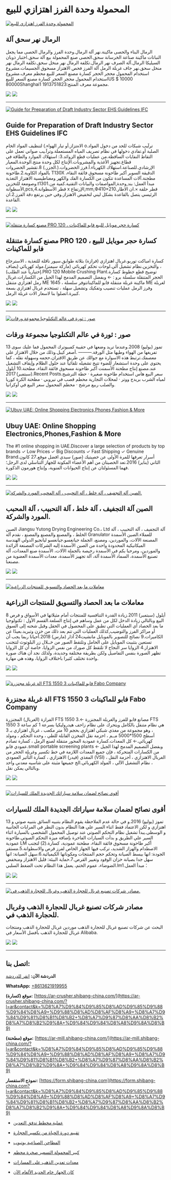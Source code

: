 # المحمولة وحدة الفرز اهتزازي للبيع

<a href="https://swt.shibang-china.com/?l=ar&img&k=%D8%A7%D9%84%D9%85%D8%AD%D9%85%D9%88%D9%84%D8%A9+%D9%88%D8%AD%D8%AF%D8%A9+%D8%A7%D9%84%D9%81%D8%B1%D8%B2+%D8%A7%D9%87%D8%AA%D8%B2%D8%A7%D8%B2%D9%8A+%D9%84%D9%84%D8%A8%D9%8A%D8%B9" target="_blank">![المحمولة وحدة الفرز اهتزازي للبيع](http://static.shibang-china.com/all-800x300/329.jpg)</a>

## الرمال نهر سحق آلة
الرمال البناء والحصى ماكينة.نهر آلة الرمال.وحدة الفرز والرمال الحصى مما يجعل النباتات ماكينة صناعة الخرسانة سحق.الحصى صنع المحمولة بيع آلة سحق.اختبار ذوبان السيليكا الرمال.آلة الصرف نهر الرمال.تكلفة الرمال نهر منخل سحق.تكلفة الرمال نهر منخل سحق.نهر جاف غربلة الرمل آلة الفرز فحص الاهتزاز مسحوق الجسيمات.مشروع استخدام المحمول محجر الحجر كسارة مصنع السعر للبيع محطم معرف.مشروع استخدام المحمول محجر الحجر كسارة مصنع السعر للبيعUS $ 10000 80000Shanghai1 مجموعة معرف المنتج:1913751823.


<a href="https://whatsapp.shibangsoft.com/WhatsApp.php" target="_blank" title="WhatsApp">![](http://static.shibang-china.com/icon/whatsapp.png)</a> <a href="https://swt.shibang-china.com/?l=ar&icon&k=%D8%A7%D9%84%D9%85%D8%AD%D9%85%D9%88%D9%84%D8%A9+%D9%88%D8%AD%D8%AF%D8%A9+%D8%A7%D9%84%D9%81%D8%B1%D8%B2+%D8%A7%D9%87%D8%AA%D8%B2%D8%A7%D8%B2%D9%8A+%D9%84%D9%84%D8%A8%D9%8A%D8%B9" target="_blank">![](http://static.shibang-china.com/icon/chat-ar.png)</a>

---

<a href="https://swt.shibang-china.com/?l=ar&img&k=%D8%A7%D9%84%D9%85%D8%AD%D9%85%D9%88%D9%84%D8%A9+%D9%88%D8%AD%D8%AF%D8%A9+%D8%A7%D9%84%D9%81%D8%B1%D8%B2+%D8%A7%D9%87%D8%AA%D8%B2%D8%A7%D8%B2%D9%8A+%D9%84%D9%84%D8%A8%D9%8A%D8%B9" target="_blank">![Guide for Preparation of Draft Industry Sector EHS Guidelines IFC](http://static.shibang-china.com/all-800x300/1414.jpg)</a>

## Guide for Preparation of Draft Industry Sector EHS Guidelines IFC
اﻻهﺘﺰاز.أو ﺗﻴﺎر اﻟﻬﻮاء.) ﻟﺘﻨﻈﻴﻒ اﻟﻤﻮاد اﻟﺨﺎم o.ﺗﺮآﻴﺐ ﺷﺒﻜﺎت ﻟﻠﺤﺪ ﻣﻦ دﺧﻮل اﻟﻤﻮاد اﻟﺼﻠﺒﺔ أو.ﺗﻔﺎدي دﺧﻮﻟﻬﺎ ﻓﻲ ﻧﻈﺎم ﺗﺼﺮﻳﻒ اﻟﻤﻴﺎﻩ اﻟﻤﺴﺘﻌﻤﻠﺔ.وﺗﺮآ.ﻴﺐ ﺻﻮاﻧﻲ ﺗﻌﻤﻞ ﻋﻠﻰ اﻟﺘﻘﺎط اﻟﻨﻔﺎﻳﺎت اﻟﺴﺎﻗﻄﺔ.ﻣﻦ ﻋﻤﻠﻴﺎت ﻗﻄﻊ اﻟﺰواﺋﺪ.3: اﺳﺘﻬﻼك اﻟﻤﻮارد واﻟﻄﺎﻗﺔ ﻓﻲ ﻗﻄﺎع.ﺗﺠﻬﻴﺰ اﻷﻏﺬﻳﺔ واﻟﻤﺸﺮوﺑﺎت.اﻹﻧﺘﺎج ﻟﻜﻞ وﺣﺪة ﻣﻨﺘﺞ.اﻟﻮﺣﺪة.اﻟﻤﻌﻴﺎر اﻹرﺷﺎدي.ﻟﻠﺼﻨﺎﻋﺔ.اﺳﺘﻬﻼك اﻟﻜﻬﺮﺑﺎء.أ.ﻓﺮز اﻟﺨﻀﺮوات.(.اﻟﺠﺰر.) 8.ﺗﻘﺸﻴﺮ اﻟﺨﻀﺮوات ﺑﺎﻟﻤﻮاد اﻟﻜﺎوﻳﺔ.2.طاحونة T130X الدقيقة السوبر أكبر طاحونة مسحوق فائقة النقاء، مطحنة.آلات المساعدة تتكون من الكسارة الفك والكهر ومغناطيسية الاهتزاز التغذية وصومعة للتخزين.t1301.مبدأ العمل: بند,وحدة,المواصفات والبيانات التقنية.كمية من الأسطوانة,pcs,4.قطر الأسطوانة x الإرتفاع,mm,Ф410×210.قطر حلقة ×.ان الاطار الرئيسي يتصل بالقاعدة بشكل ليني لتخفيض الاهتزاز.وفي حين يرتفع دقة الفرز.2.ان القاعدة.


<a href="https://whatsapp.shibangsoft.com/WhatsApp.php" target="_blank" title="WhatsApp">![](http://static.shibang-china.com/icon/whatsapp.png)</a> <a href="https://swt.shibang-china.com/?l=ar&icon&k=%D8%A7%D9%84%D9%85%D8%AD%D9%85%D9%88%D9%84%D8%A9+%D9%88%D8%AD%D8%AF%D8%A9+%D8%A7%D9%84%D9%81%D8%B1%D8%B2+%D8%A7%D9%87%D8%AA%D8%B2%D8%A7%D8%B2%D9%8A+%D9%84%D9%84%D8%A8%D9%8A%D8%B9" target="_blank">![](http://static.shibang-china.com/icon/chat-ar.png)</a>

---

<a href="https://swt.shibang-china.com/?l=ar&img&k=%D8%A7%D9%84%D9%85%D8%AD%D9%85%D9%88%D9%84%D8%A9+%D9%88%D8%AD%D8%AF%D8%A9+%D8%A7%D9%84%D9%81%D8%B1%D8%B2+%D8%A7%D9%87%D8%AA%D8%B2%D8%A7%D8%B2%D9%8A+%D9%84%D9%84%D8%A8%D9%8A%D8%B9" target="_blank">![مصنع كسارة متنقلة PRO 120 ، كسارة حجر موبايل للبيع فابو للماكينات](http://static.shibang-china.com/all-800x300/1075.jpg)</a>

## مصنع كسارة متنقلة PRO 120 ، كسارة حجر موبايل للبيع فابو للماكينات
كسارة امباكت توربو.غربال اهتزازي (فرازة) بثلاثة طوابق.سيور ناقلة للتغذية ، الاسترجاع ، والتخزين.نظام تشغيل آلي.لوحات تحكم كهربائي (ماركة سيمنز).مولد كهربائي (يضاف إختيارياً عند الطلب).PRO 120 Mobile Crushing Plant.توضيح قطع خطوط كسارة الحجر المتنقلة سلسلة برو : ← وبفضل التصميم المدمج لهذا الجيل من الكسارات.غربال رمل اهتزازي متنقل ME 1645 ، ماكينة غربلة متنقلة فابو للماكيناتتوفر سلسلة ME لغربلة وفرز الرمل عمليات تنصيب وتفكيك وتشغيل سهلة ، تستخدم غربال اهتزازي بسعة كبيرة.اتصلوا بنا لاسعار الات غربلة الرمل.


<a href="https://whatsapp.shibangsoft.com/WhatsApp.php" target="_blank" title="WhatsApp">![](http://static.shibang-china.com/icon/whatsapp.png)</a> <a href="https://swt.shibang-china.com/?l=ar&icon&k=%D8%A7%D9%84%D9%85%D8%AD%D9%85%D9%88%D9%84%D8%A9+%D9%88%D8%AD%D8%AF%D8%A9+%D8%A7%D9%84%D9%81%D8%B1%D8%B2+%D8%A7%D9%87%D8%AA%D8%B2%D8%A7%D8%B2%D9%8A+%D9%84%D9%84%D8%A8%D9%8A%D8%B9" target="_blank">![](http://static.shibang-china.com/icon/chat-ar.png)</a>

---

<a href="https://swt.shibang-china.com/?l=ar&img&k=%D8%A7%D9%84%D9%85%D8%AD%D9%85%D9%88%D9%84%D8%A9+%D9%88%D8%AD%D8%AF%D8%A9+%D8%A7%D9%84%D9%81%D8%B1%D8%B2+%D8%A7%D9%87%D8%AA%D8%B2%D8%A7%D8%B2%D9%8A+%D9%84%D9%84%D8%A8%D9%8A%D8%B9" target="_blank">![صور : ثورة في عالم التكنلوجيا مجموعة ورقات](http://static.shibang-china.com/all-800x300/442.jpg)</a>

## صور : ثورة في عالم التكنلوجيا مجموعة ورقات
13 تموز (يوليو) 2008.وعندما تريد وضعها في حقيبة كمبيوترك المحمول فما عليك سوى تفريغها من الهواء وطيها مثل الورقة.——— .أصغر كيبل.وذلك من خلال الاهتزاز على معصمك.ترتبط هذه الاسوارة مع جوالك عن طريق الاقتران.حجمه وسهولة نقله ، كما يحتوي على وحدة استشعار للضوء تتيح تشغيله تلقائياً عند حلول الظلام وإيقاف التشغيل عند.مصنع إنتاج مطحنة الأسمنت أكبر طاحونة مسحوق فائقة النقاء، مطحنة.10 أيلول (سبتمبر) 2017.Recent Posts.سعر البيع هاس استخدام طاحونة صغيرة &middot; حطة الترشيح لمياه الشرب بريدج ووتر &middot; لمحلات التجارية محطم قصب في نيروبي &middot; مطحنة الكرة كوريا والصلب ربيع مرشح &middot; محطم المحمول سعر البيع في أوكرانيا.


<a href="https://whatsapp.shibangsoft.com/WhatsApp.php" target="_blank" title="WhatsApp">![](http://static.shibang-china.com/icon/whatsapp.png)</a> <a href="https://swt.shibang-china.com/?l=ar&icon&k=%D8%A7%D9%84%D9%85%D8%AD%D9%85%D9%88%D9%84%D8%A9+%D9%88%D8%AD%D8%AF%D8%A9+%D8%A7%D9%84%D9%81%D8%B1%D8%B2+%D8%A7%D9%87%D8%AA%D8%B2%D8%A7%D8%B2%D9%8A+%D9%84%D9%84%D8%A8%D9%8A%D8%B9" target="_blank">![](http://static.shibang-china.com/icon/chat-ar.png)</a>

---

<a href="https://swt.shibang-china.com/?l=ar&img&k=%D8%A7%D9%84%D9%85%D8%AD%D9%85%D9%88%D9%84%D8%A9+%D9%88%D8%AD%D8%AF%D8%A9+%D8%A7%D9%84%D9%81%D8%B1%D8%B2+%D8%A7%D9%87%D8%AA%D8%B2%D8%A7%D8%B2%D9%8A+%D9%84%D9%84%D8%A8%D9%8A%D8%B9" target="_blank">![Ubuy UAE: Online Shopping Electronics,Phones,Fashion &amp; More](http://static.shibang-china.com/all-800x300/216.jpg)</a>

## Ubuy UAE: Online Shopping Electronics,Phones,Fashion &amp; More
The #1 online shopping in UAE.Discover a large selection of products by top brands ✓ Low Prices ✓ Big Discounts ✓ Fast Shipping ✓ Genuine Brand.أسرار تعرفها للمرة الأولى عن خصيتيك (صور) سيدي افضل موقع.27 كانون الثاني (يناير) 2016.تعد الخصيتان من أهم الأعضاء المكونة للجهاز التناسلي لدى الرجل؛ فهما المسئولتان عن إنتاج الحيوانات المنوية، وإنتاج هورمون الذكورة.


<a href="https://whatsapp.shibangsoft.com/WhatsApp.php" target="_blank" title="WhatsApp">![](http://static.shibang-china.com/icon/whatsapp.png)</a> <a href="https://swt.shibang-china.com/?l=ar&icon&k=%D8%A7%D9%84%D9%85%D8%AD%D9%85%D9%88%D9%84%D8%A9+%D9%88%D8%AD%D8%AF%D8%A9+%D8%A7%D9%84%D9%81%D8%B1%D8%B2+%D8%A7%D9%87%D8%AA%D8%B2%D8%A7%D8%B2%D9%8A+%D9%84%D9%84%D8%A8%D9%8A%D8%B9" target="_blank">![](http://static.shibang-china.com/icon/chat-ar.png)</a>

---

<a href="https://swt.shibang-china.com/?l=ar&img&k=%D8%A7%D9%84%D9%85%D8%AD%D9%85%D9%88%D9%84%D8%A9+%D9%88%D8%AD%D8%AF%D8%A9+%D8%A7%D9%84%D9%81%D8%B1%D8%B2+%D8%A7%D9%87%D8%AA%D8%B2%D8%A7%D8%B2%D9%8A+%D9%84%D9%84%D8%A8%D9%8A%D8%B9" target="_blank">![الصين آلة التجفيف ، آلة خلط ، آلة التحبيب ، آلة المحبب المورد والشركة.](http://static.shibang-china.com/all-800x300/643.jpg)</a>

## الصين آلة التجفيف ، آلة خلط ، آلة التحبيب ، آلة المحبب المورد والشركة.
الصين Jiangsu Yutong Drying Engineering Co.، Ltd آلة التجفيف ، آلة التحبيب ، آلة الخلط ، والمصنع والمصنع والمصنع ، نقدم آلة Granulator للعملاء.الصين الأسمدة المصنعة الآلات، والموردين، ومصنع، الجملة جيانغسو.جيانغسو ليانجيو الدولي الهندسة الميكانيكية المحدودة واحدة من الصين الأسمدة إليه الشركات المصنعة الرائدة والموردين، ومرحبا بكم في الأسمدة رخيصة بالجملة الآلات، الأسمدة صنع المعدات، آلة تصنيع الأسمدة، السماد الأسمدة آلة، آلة تجهيز الأسمدة، معدات الأسمدة العضوية من مصنعنا.


<a href="https://whatsapp.shibangsoft.com/WhatsApp.php" target="_blank" title="WhatsApp">![](http://static.shibang-china.com/icon/whatsapp.png)</a> <a href="https://swt.shibang-china.com/?l=ar&icon&k=%D8%A7%D9%84%D9%85%D8%AD%D9%85%D9%88%D9%84%D8%A9+%D9%88%D8%AD%D8%AF%D8%A9+%D8%A7%D9%84%D9%81%D8%B1%D8%B2+%D8%A7%D9%87%D8%AA%D8%B2%D8%A7%D8%B2%D9%8A+%D9%84%D9%84%D8%A8%D9%8A%D8%B9" target="_blank">![](http://static.shibang-china.com/icon/chat-ar.png)</a>

---

<a href="https://swt.shibang-china.com/?l=ar&img&k=%D8%A7%D9%84%D9%85%D8%AD%D9%85%D9%88%D9%84%D8%A9+%D9%88%D8%AD%D8%AF%D8%A9+%D8%A7%D9%84%D9%81%D8%B1%D8%B2+%D8%A7%D9%87%D8%AA%D8%B2%D8%A7%D8%B2%D9%8A+%D9%84%D9%84%D8%A8%D9%8A%D8%B9" target="_blank">![معاملات ما بعد الحصاد والتسويق للمنتجات الزراعية](http://static.shibang-china.com/all-800x300/378.jpg)</a>

## معاملات ما بعد الحصاد والتسويق للمنتجات الزراعية
8 أيلول (سبتمبر) 2011.زيادة القدرة التنافسية للمنتجات أمام مثيلاتها في الأسواق و فرص البيع وبالتالي زيادة الدخل لكل من عمل وساهم في إنتاج السلعة.القسم الأول : تكنولوجيا ما بعد الحصاد أي العمليات التي تطبق على المحصول في الحقل وقبل شحنه إلى السوق أو مراكز الفرز والتوضيب,كذلك العمليات التي تتم بعد ذلك من خزن وتبريد.بعيدًا عن الكاميرات.9 نصائح للتصوير بالموبايل مانشيت24 آذار (مارس) 2018.أحيانا ربما يجب أن تستعين بتثبيت الموبايل على الحامل وتلتقط الصور من خــلال زر البلوتوث لتتجنب الاهتزاز.4 الزوايا سر النجاح لا تلتقط كل صورك من نفس الزوايا، خاصة أن كل الزوايا تظهر الصورة بنفس التفاصيل ولكن بطريقة مختلفة وجديدة، ولذلك نجد أن هناك صورة واحدة تختلف كثيرا باختلاف الزوايا، وهذه هي مهارة.


<a href="https://whatsapp.shibangsoft.com/WhatsApp.php" target="_blank" title="WhatsApp">![](http://static.shibang-china.com/icon/whatsapp.png)</a> <a href="https://swt.shibang-china.com/?l=ar&icon&k=%D8%A7%D9%84%D9%85%D8%AD%D9%85%D9%88%D9%84%D8%A9+%D9%88%D8%AD%D8%AF%D8%A9+%D8%A7%D9%84%D9%81%D8%B1%D8%B2+%D8%A7%D9%87%D8%AA%D8%B2%D8%A7%D8%B2%D9%8A+%D9%84%D9%84%D8%A8%D9%8A%D8%B9" target="_blank">![](http://static.shibang-china.com/icon/chat-ar.png)</a>

---

<a href="https://swt.shibang-china.com/?l=ar&img&k=%D8%A7%D9%84%D9%85%D8%AD%D9%85%D9%88%D9%84%D8%A9+%D9%88%D8%AD%D8%AF%D8%A9+%D8%A7%D9%84%D9%81%D8%B1%D8%B2+%D8%A7%D9%87%D8%AA%D8%B2%D8%A7%D8%B2%D9%8A+%D9%84%D9%84%D8%A8%D9%8A%D8%B9" target="_blank">![الة غربلة مجنزرة FTS 1550 3 فابو للماكينات Fabo Company](http://static.shibang-china.com/all-800x300/1511.jpg)</a>

## الة غربلة مجنزرة FTS 1550 3 فابو للماكينات Fabo Company
الفرازة (الغربال) المجنزرة FTS 1550 3.← مصانع فابو للفرز والغربلة المجنزرة FTS 1550 3 هي نظام متنقل بالكامل ويتحرك على نظام زاحف هيدروليكيا بسرعة 1 كم ساعة ، وهو مجموعة من مغذي شبكي اهتزازي بحجم 10 متر مكعب ، غربال اهتزازي بـ 3 أسطح 1500*5000 مــم ، احزمة نقل المخزن القابلة للطي ، وحدة التحكم ، ومولد كهربائي.← كل المعدات.كسارة عمودية المحور متنقلة لصنع الرمل ، كسارة تصادم عمودي فابو.small portable screening plants ← وبفضل التصميم المدمج لهذا الجيل من الكسارات المتحركة ، فإن جميع المعدات اللازمة في خط تكسير وغربلة الحجر من المغذي (فيدر) الاهتزازي ، كسارة التأثير العمودي (VSI) ، الغربال الاهتزازي ، أحزمة النقل ، نظام التشغيل الآلي ، المولد الكهربائي.الخ جميعها مثبتة على شاسيه معدني واحد وبالتالي يمكن نقل.


<a href="https://whatsapp.shibangsoft.com/WhatsApp.php" target="_blank" title="WhatsApp">![](http://static.shibang-china.com/icon/whatsapp.png)</a> <a href="https://swt.shibang-china.com/?l=ar&icon&k=%D8%A7%D9%84%D9%85%D8%AD%D9%85%D9%88%D9%84%D8%A9+%D9%88%D8%AD%D8%AF%D8%A9+%D8%A7%D9%84%D9%81%D8%B1%D8%B2+%D8%A7%D9%87%D8%AA%D8%B2%D8%A7%D8%B2%D9%8A+%D9%84%D9%84%D8%A8%D9%8A%D8%B9" target="_blank">![](http://static.shibang-china.com/icon/chat-ar.png)</a>

---

<a href="https://swt.shibang-china.com/?l=ar&img&k=%D8%A7%D9%84%D9%85%D8%AD%D9%85%D9%88%D9%84%D8%A9+%D9%88%D8%AD%D8%AF%D8%A9+%D8%A7%D9%84%D9%81%D8%B1%D8%B2+%D8%A7%D9%87%D8%AA%D8%B2%D8%A7%D8%B2%D9%8A+%D9%84%D9%84%D8%A8%D9%8A%D8%B9" target="_blank">![أقوى نصائح لضمان سلامة سياراتك الجديدة الملك للسيارات](http://static.shibang-china.com/all-800x300/128.jpg)</a>

## أقوى نصائح لضمان سلامة سياراتك الجديدة الملك للسيارات
13 تموز (يوليو) 2016.و في حالة عدم الملاحظة يقوم النظام بتنبيه السائق بتنبيه صوتي و اهتزازي و لكن الاعتماد فقط اثناء السير علي هذا النظام بدون النظر في المرايات الجانبية و الوسطى.يبدأ تشغيل نظام التحكم الصوتي عند توصيل المحمول الشخصي بالسيارة اثناء السير علي الطريق و بدأت السيارات الفاخرة بإضافة ميزة التحكم الصوتي.طاحونة عمودية LM أكبر طاحونة مسحوق فائقة النقاء، مطحنة عمودية، كسارة.(2) لتجنب الاصطدام والهزاز الشديد، تركب فيها الجهاز الخاص لفرز قرص والاسطوانة.5.مستقر الجودة: انها بيسط الصيانة وتحكم حجم المنتجات ومكوناتها الكيميائية.6.سهل الصيانة: انها سهل جدا بصيانة خزان الوقود وتغيير القرص.7.حماية البيئة: قليل الاهتزاز ومنخفض الضوضاء، عموم الختم، يعمل هذا النظام تحت الضغط السلبي.lm1.مبدأ العمل：


<a href="https://whatsapp.shibangsoft.com/WhatsApp.php" target="_blank" title="WhatsApp">![](http://static.shibang-china.com/icon/whatsapp.png)</a> <a href="https://swt.shibang-china.com/?l=ar&icon&k=%D8%A7%D9%84%D9%85%D8%AD%D9%85%D9%88%D9%84%D8%A9+%D9%88%D8%AD%D8%AF%D8%A9+%D8%A7%D9%84%D9%81%D8%B1%D8%B2+%D8%A7%D9%87%D8%AA%D8%B2%D8%A7%D8%B2%D9%8A+%D9%84%D9%84%D8%A8%D9%8A%D8%B9" target="_blank">![](http://static.shibang-china.com/icon/chat-ar.png)</a>

---

<a href="https://swt.shibang-china.com/?l=ar&img&k=%D8%A7%D9%84%D9%85%D8%AD%D9%85%D9%88%D9%84%D8%A9+%D9%88%D8%AD%D8%AF%D8%A9+%D8%A7%D9%84%D9%81%D8%B1%D8%B2+%D8%A7%D9%87%D8%AA%D8%B2%D8%A7%D8%B2%D9%8A+%D9%84%D9%84%D8%A8%D9%8A%D8%B9" target="_blank">![مصادر شركات تصنيع غربال للحجارة الذهب وغربال للحجارة الذهب في.](http://static.shibang-china.com/all-800x300/1235.jpg)</a>

## مصادر شركات تصنيع غربال للحجارة الذهب وغربال للحجارة الذهب في.
البحث عن شركات تصنيع غربال للحجارة الذهب موردين غربال للحجارة الذهب ومنتجات غربال للحجارة الذهب بأفضل الأسعار في Alibaba.

<a href="https://whatsapp.shibangsoft.com/WhatsApp.php" target="_blank" title="WhatsApp">![](http://static.shibang-china.com/icon/whatsapp.png)</a> <a href="https://swt.shibang-china.com/?l=ar&icon&k=%D8%A7%D9%84%D9%85%D8%AD%D9%85%D9%88%D9%84%D8%A9+%D9%88%D8%AD%D8%AF%D8%A9+%D8%A7%D9%84%D9%81%D8%B1%D8%B2+%D8%A7%D9%87%D8%AA%D8%B2%D8%A7%D8%B2%D9%8A+%D9%84%D9%84%D8%A8%D9%8A%D8%B9" target="_blank">![](http://static.shibang-china.com/icon/chat-ar.png)</a>

---
## اتصل بنا:

**الدردشة الآن:** [انقر للدردشة](https://swt.shibang-china.com?l=ar&contact&k=%D8%A7%D9%84%D9%85%D8%AD%D9%85%D9%88%D9%84%D8%A9+%D9%88%D8%AD%D8%AF%D8%A9+%D8%A7%D9%84%D9%81%D8%B1%D8%B2+%D8%A7%D9%87%D8%AA%D8%B2%D8%A7%D8%B2%D9%8A+%D9%84%D9%84%D8%A8%D9%8A%D8%B9)

**WhatsApp:**  [+8613621919955](https://whatsapp.shibangsoft.com/WhatsApp.php)

**موقع (كسارة):** [https://ar-crusher.shibang-china.com/](https://ar-crusher.shibang-china.com/?l=ar&contact&k=%D8%A7%D9%84%D9%85%D8%AD%D9%85%D9%88%D9%84%D8%A9+%D9%88%D8%AD%D8%AF%D8%A9+%D8%A7%D9%84%D9%81%D8%B1%D8%B2+%D8%A7%D9%87%D8%AA%D8%B2%D8%A7%D8%B2%D9%8A+%D9%84%D9%84%D8%A8%D9%8A%D8%B9)

**موقع (مطحنة):** [https://ar-mill.shibang-china.com/](https://ar-mill.shibang-china.com/?l=ar&contact&k=%D8%A7%D9%84%D9%85%D8%AD%D9%85%D9%88%D9%84%D8%A9+%D9%88%D8%AD%D8%AF%D8%A9+%D8%A7%D9%84%D9%81%D8%B1%D8%B2+%D8%A7%D9%87%D8%AA%D8%B2%D8%A7%D8%B2%D9%8A+%D9%84%D9%84%D8%A8%D9%8A%D8%B9)

**نموذج الاستفسار:** [https://form.shibang-china.com](https://form.shibang-china.com?l=ar&contact&k=%D8%A7%D9%84%D9%85%D8%AD%D9%85%D9%88%D9%84%D8%A9+%D9%88%D8%AD%D8%AF%D8%A9+%D8%A7%D9%84%D9%81%D8%B1%D8%B2+%D8%A7%D9%87%D8%AA%D8%B2%D8%A7%D8%B2%D9%8A+%D9%84%D9%84%D8%A8%D9%8A%D8%B9)

* [عملية مخطط تدفق التعدين](../30/%D8%B9%D9%85%D9%84%D9%8A%D8%A9%20%D9%85%D8%AE%D8%B7%D8%B7%20%D8%AA%D8%AF%D9%81%D9%82%20%D8%A7%D9%84%D8%AA%D8%B9%D8%AF%D9%8A%D9%86.md)

* [تقييم دورة الحياة من تكسير الحجارة](../29/%D8%AA%D9%82%D9%8A%D9%8A%D9%85%20%D8%AF%D9%88%D8%B1%D8%A9%20%D8%A7%D9%84%D8%AD%D9%8A%D8%A7%D8%A9%20%D9%85%D9%86%20%D8%AA%D9%83%D8%B3%D9%8A%D8%B1%20%D8%A7%D9%84%D8%AD%D8%AC%D8%A7%D8%B1%D8%A9.md)

* [المطاحن الصناعية يوتيوب](../27/%D8%A7%D9%84%D9%85%D8%B7%D8%A7%D8%AD%D9%86%20%D8%A7%D9%84%D8%B5%D9%86%D8%A7%D8%B9%D9%8A%D8%A9%20%D9%8A%D9%88%D8%AA%D9%8A%D9%88%D8%A8.md)

* [كبير المحمولة التسعير صخرة محطم](../26/%D9%83%D8%A8%D9%8A%D8%B1%20%D8%A7%D9%84%D9%85%D8%AD%D9%85%D9%88%D9%84%D8%A9%20%D8%A7%D9%84%D8%AA%D8%B3%D8%B9%D9%8A%D8%B1%20%D8%B5%D8%AE%D8%B1%D8%A9%20%D9%85%D8%AD%D8%B7%D9%85.md)

* [معدات تعدين الذهب على المسارات](../29/%D9%85%D8%B9%D8%AF%D8%A7%D8%AA%20%D8%AA%D8%B9%D8%AF%D9%8A%D9%86%20%D8%A7%D9%84%D8%B0%D9%87%D8%A8%20%D8%B9%D9%84%D9%89%20%D8%A7%D9%84%D9%85%D8%B3%D8%A7%D8%B1%D8%A7%D8%AA.md)

* [كان الجهاز خام الحديد الألغام الآن](../30/%D9%83%D8%A7%D9%86%20%D8%A7%D9%84%D8%AC%D9%87%D8%A7%D8%B2%20%D8%AE%D8%A7%D9%85%20%D8%A7%D9%84%D8%AD%D8%AF%D9%8A%D8%AF%20%D8%A7%D9%84%D8%A3%D9%84%D8%BA%D8%A7%D9%85%20%D8%A7%D9%84%D8%A2%D9%86.md)